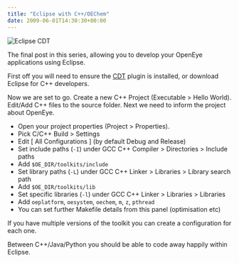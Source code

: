 ```yaml
---
title: "Eclipse with C++/OEChem"
date: 2009-06-01T14:30:30+00:00
---
```


![Eclipse CDT](/img/cdt.png)

The final post in this series, allowing you to develop your OpenEye
applications using Eclipse.  
  
First off you will need to ensure the [CDT](http://www.eclipse.org/cdt)
plugin is installed, or download Eclipse for C++ developers.  
  
Now we are set to go. Create a new C++ Project (Executable &gt; Hello
World). Edit/Add C++ files to the source folder. Next we need to inform
the project about OpenEye.  
  

-   Open your project properties (Project &gt; Properties).
-   Pick C/C++ Build &gt; Settings
-   Edit [ All Configurations ] (by default Debug and Release)
-   Set include paths (``-I``) under GCC C++
    Compiler &gt; Directories &gt; Include paths
-   Add ``$OE_DIR/toolkits/include``
-   Set library paths (``-L``) under GCC C++
    Linker &gt; Libraries &gt; Library search path
-   Add ``$OE_DIR/toolkits/lib``
-   Set specific libraries (``-l``) under GCC C++
    Linker &gt; Libraries &gt; Libraries
-   Add ``oeplatform``, ``oesystem``, ``oechem``, ``m``, ``z``, ``pthread``
-   You can set further Makefile details from this panel
    (optimisation etc)

If you have multiple versions of the toolkit you can create a
configuration for each one.  
  
Between C++/Java/Python you should be able to code away happily within
Eclipse.